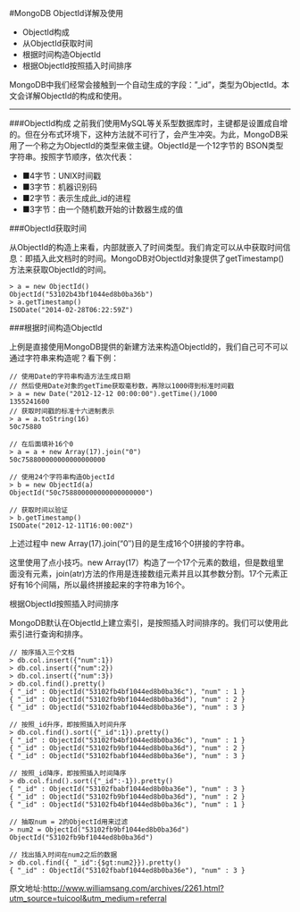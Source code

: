 #MongoDB ObjectId详解及使用
* ObjectId构成
* 从ObjectId获取时间
* 根据时间构造ObjectId
* 根据ObjectId按照插入时间排序

MongoDB中我们经常会接触到一个自动生成的字段：”_id”，类型为ObjectId。本文会详解ObjectId的构成和使用。
***
###ObjectId构成
之前我们使用MySQL等关系型数据库时，主键都是设置成自增的。但在分布式环境下，这种方法就不可行了，会产生冲突。为此，MongoDB采用了一个称之为ObjectId的类型来做主键。ObjectId是一个12字节的 BSON类型字符串。按照字节顺序，依次代表：
*  ■4字节：UNIX时间戳
*  ■3字节：机器识别码
*  ■2字节：表示生成此_id的进程
*  ■3字节：由一个随机数开始的计数器生成的值

###ObjectId获取时间
 
从ObjectId的构造上来看，内部就嵌入了时间类型。我们肯定可以从中获取时间信息：即插入此文档时的时间。MongoDB对ObjectId对象提供了getTimestamp()方法来获取ObjectId的时间。

```
> a = new ObjectId()
ObjectId("53102b43bf1044ed8b0ba36b")
> a.getTimestamp()
ISODate("2014-02-28T06:22:59Z")
```

###根据时间构造ObjectId
 
上例是直接使用MongoDB提供的新建方法来构造ObjectId的，我们自己可不可以通过字符串来构造呢？看下例：

```
// 使用Date的字符串构造方法生成日期
// 然后使用Date对象的getTime获取毫秒数，再除以1000得到标准时间戳
> a = new Date("2012-12-12 00:00:00").getTime()/1000
1355241600
// 获取时间戳的标准十六进制表示 
> a = a.toString(16) 
50c75880

// 在后面填补16个0 
> a = a + new Array(17).join("0") 
50c758800000000000000000

// 使用24个字符串构造ObjectId 
> b = new ObjectId(a) 
ObjectId("50c758800000000000000000")

// 获取时间以验证 
> b.getTimestamp() 
ISODate("2012-12-11T16:00:00Z")
```

上述过程中 new Array(17).join(“0″)目的是生成16个0拼接的字符串。
 
这里使用了点小技巧。new Array(17）构造了一个17个元素的数组，但是数组里面没有元素，join(atr)方法的作用是连接数组元素并且以其参数分割。17个元素正好有16个间隔，所以最终拼接起来的字符串为16个。
 
根据ObjectId按照插入时间排序
 
MongoDB默认在ObjectId上建立索引，是按照插入时间排序的。我们可以使用此索引进行查询和排序。
```
// 按序插入三个文档
> db.col.insert({"num":1})
> db.col.insert({"num":2})
> db.col.insert({"num":3})
> db.col.find().pretty()
{ "_id" : ObjectId("53102fb4bf1044ed8b0ba36c"), "num" : 1 }
{ "_id" : ObjectId("53102fb9bf1044ed8b0ba36d"), "num" : 2 }
{ "_id" : ObjectId("53102fbabf1044ed8b0ba36e"), "num" : 3 }

// 按照_id升序，即按照插入时间升序
> db.col.find().sort({"_id":1}).pretty()
{ "_id" : ObjectId("53102fb4bf1044ed8b0ba36c"), "num" : 1 }
{ "_id" : ObjectId("53102fb9bf1044ed8b0ba36d"), "num" : 2 }
{ "_id" : ObjectId("53102fbabf1044ed8b0ba36e"), "num" : 3 }

// 按照_id降序，即按照插入时间降序
> db.col.find().sort({"_id":-1}).pretty()
{ "_id" : ObjectId("53102fbabf1044ed8b0ba36e"), "num" : 3 }
{ "_id" : ObjectId("53102fb9bf1044ed8b0ba36d"), "num" : 2 }
{ "_id" : ObjectId("53102fb4bf1044ed8b0ba36c"), "num" : 1 }

// 抽取num = 2的ObjectId用来过滤
> num2 = ObjectId("53102fb9bf1044ed8b0ba36d")
ObjectId("53102fb9bf1044ed8b0ba36d")

// 找出插入时间在num2之后的数据
> db.col.find({ "_id":{$gt:num2}}).pretty()
{ "_id" : ObjectId("53102fbabf1044ed8b0ba36e"), "num" : 3 }
```

原文地址:http://www.williamsang.com/archives/2261.html?utm_source=tuicool&utm_medium=referral

